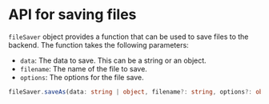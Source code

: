 # API for saving files

`fileSaver` object provides a function that can be used to save files to the backend. The function takes the following parameters: 

- `data`: The data to save. This can be a string or an object.
- `filename`: The name of the file to save.
- `options`: The options for the file save.

```typescript
fileSaver.saveAs(data: string | object, filename?: string, options?: object) => void
```
